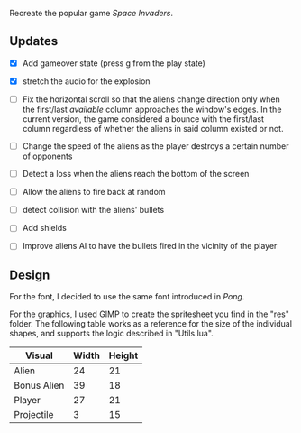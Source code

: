 Recreate the popular game _Space Invaders_.

## Updates

- [x] Add gameover state (press g from the play state)

- [x] stretch the audio for the explosion

- [ ] Fix the horizontal scroll so that the aliens change direction only when the first/last _available_ column approaches the window's edges. In the current version, the game considered a bounce with the first/last column regardless of whether the aliens in said column existed or not.

- [ ] Change the speed of the aliens as the player destroys a certain number of opponents

- [ ] Detect a loss when the aliens reach the bottom of the screen

- [ ] Allow the aliens to fire back at random

- [ ] detect collision with the aliens' bullets

- [ ] Add shields

- [ ] Improve aliens AI to have the bullets fired in the vicinity of the player

## Design

For the font, I decided to use the same font introduced in _Pong_.

For the graphics, I used GIMP to create the spritesheet you find in the "res" folder. The following table works as a reference for the size of the individual shapes, and supports the logic described in "Utils.lua".

| Visual      | Width | Height |
| ----------- | ----- | ------ |
| Alien       | 24    | 21     |
| Bonus Alien | 39    | 18     |
| Player      | 27    | 21     |
| Projectile  | 3     | 15     |
